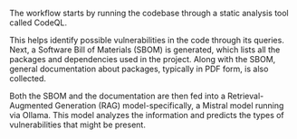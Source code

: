 The workflow starts by running the codebase through a static analysis tool called CodeQL. 

This helps identify possible vulnerabilities in the code through its queries. Next, a Software Bill of Materials (SBOM) is generated, which lists all the packages and dependencies used in the project. Along with the SBOM, general documentation about packages, typically in PDF form, is also collected. 

Both the SBOM and the documentation are then fed into a Retrieval-Augmented Generation (RAG) model-specifically, a Mistral model running via Ollama. This model analyzes the information and predicts the types of vulnerabilities that might be present.
